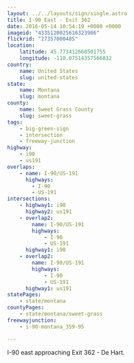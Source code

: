 ```yaml
---
layout: ../../layouts/sign/single.astro
title: I-90 East - Exit 362
date: 2016-05-14 10:54:19 +0000 +0000
imageid: "4335120025616323906"
flickrid: "27357000485"
location:
    latitude: 45.773412660501755
    longitude: -110.07514357566832
country:
    name: United States
    slug: united-states
state:
    name: Montana
    slug: montana
county:
    name: Sweet Grass County
    slug: sweet-grass
tags:
    - big-green-sign
    - intersection
    - freeway-junction
highway:
    - i90
    - us191
overlaps:
    - name: I-90/US-191
      highways:
        - I-90
        - US-191
intersections:
    - highway1: i90
      highway2: us191
    - overlap2:
        name: I-90/US-191
        highways:
            - I-90
            - US-191
      highway1: i90
    - overlap2:
        name: I-90/US-191
        highways:
            - I-90
            - US-191
      highway1: us191
statePages:
    - state/montana
countyPages:
    - state/montana/sweet-grass
freewayjunction:
    - i-90-montana_359-95

---
```

I-90 east approaching Exit 362 - De Hart.